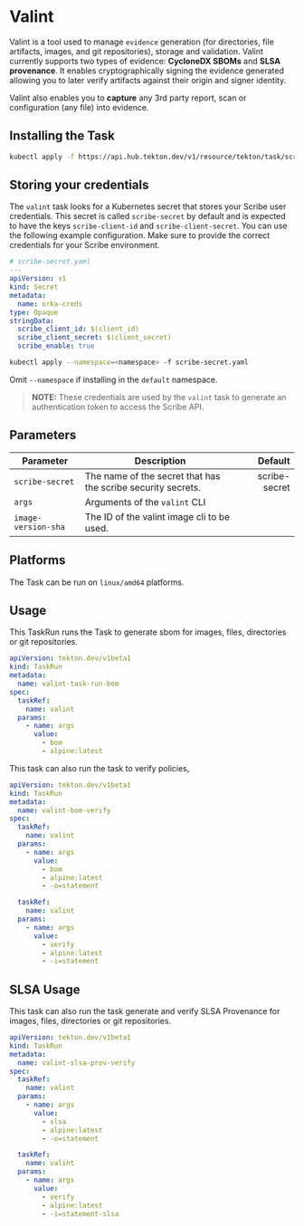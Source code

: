 # Valint

Valint is a tool used to manage `evidence` generation (for directories, file artifacts, images, and git repositories), storage and validation. Valint currently supports two types of evidence: **CycloneDX SBOMs** and **SLSA provenance**. It enables cryptographically signing the evidence generated allowing you to later verify artifacts against their origin and signer identity. 

Valint also enables you to **capture** any 3rd party report, scan or configuration (any file) into evidence. 

## Installing the Task

```bash
kubectl apply -f https://api.hub.tekton.dev/v1/resource/tekton/task/scribe-security/0.1/raw
```

## Storing your credentials

The `valint` task looks for a Kubernetes secret that stores your Scribe user credentials. This secret is called `scribe-secret` by default and is expected to have the keys `scribe-client-id` and `scribe-client-secret`.
You can use the following example configuration. Make sure to provide the correct credentials for your Scribe environment.

```yaml
# scribe-secret.yaml
---
apiVersion: v1
kind: Secret
metadata:
  name: orka-creds
type: Opaque
stringData:
  scribe_client_id: $(client_id)
  scribe_client_secret: $(client_secret)
  scribe_enable: true
```

```sh
kubectl apply --namespace=<namespace> -f scribe-secret.yaml
```

Omit `--namespace` if installing in the `default` namespace.

> **NOTE:** These credentials are used by the `valint` task to generate an authentication token to access the Scribe API.

## Parameters

| Parameter | Description | Default |
| --- | --- | ---: |
| `scribe-secret` | The name of the secret that has the scribe security secrets. | scribe-secret |
| `args` | Arguments of the `valint` CLI | |
| `image-version-sha` | The ID of the valint image cli to be used. | |

## Platforms

The Task can be run on `linux/amd64` platforms.

## Usage

This TaskRun runs the Task to generate sbom for images, files, directories or git repositories.

```yaml
apiVersion: tekton.dev/v1beta1
kind: TaskRun
metadata:
  name: valint-task-run-bom
spec:
  taskRef:
    name: valint
  params:
    - name: args
      value: 
        - bom 
        - alpine:latest
```

This task can also run the task to verify policies,

```yaml
apiVersion: tekton.dev/v1beta1
kind: TaskRun
metadata:
  name: valint-bom-verify
spec:
  taskRef:
    name: valint
  params:
    - name: args
      value: 
        - bom
        - alpine:latest
        - -o=statement

  taskRef:
    name: valint
  params:
    - name: args
      value: 
        - verify
        - alpine:latest
        - -i=statement
```

## SLSA Usage

This task can also run the task generate and verify SLSA Provenance for images, files, directories or git repositories.

```yaml
apiVersion: tekton.dev/v1beta1
kind: TaskRun
metadata:
  name: valint-slsa-prov-verify
spec:
  taskRef:
    name: valint
  params:
    - name: args
      value: 
        - slsa
        - alpine:latest
        - -o=statement

  taskRef:
    name: valint
  params:
    - name: args
      value: 
        - verify
        - alpine:latest
        - -i=statement-slsa
```